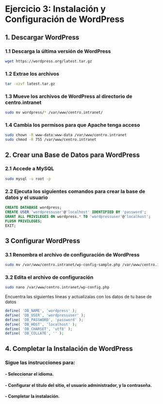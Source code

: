 # Ejercicio 3: Instalación y Configuración de WordPress
## 1. Descargar WordPress
### 1.1 Descarga la última versión de WordPress
```bash
wget https://wordpress.org/latest.tar.gz
```

### 1.2 Extrae los archivos
```bash
tar -xzvf latest.tar.gz
```

### 1.3 Mueve los archivos de WordPress al directorio de centro.intranet
```bash
sudo mv wordpress/* /var/www/centro.intranet/
```

### 1.4 Cambia los permisos para que Apache tenga acceso
```bash
sudo chown -R www-data:www-data /var/www/centro.intranet
sudo chmod -R 755 /var/www/centro.intranet
```

## 2. Crear una Base de Datos para WordPress
### 2.1 Accede a MySQL
```bash
sudo mysql -u root -p
```

### 2.2 Ejecuta los siguientes comandos para crear la base de datos y el usuario
```sql
CREATE DATABASE wordpress;
CREATE USER 'wordpressuser'@'localhost' IDENTIFIED BY 'password';
GRANT ALL PRIVILEGES ON wordpress.* TO 'wordpressuser'@'localhost';
FLUSH PRIVILEGES;
EXIT;
```

## 3 Configurar WordPress
### 3.1 Renombra el archivo de configuración de WordPress
```bash
sudo mv /var/www/centro.intranet/wp-config-sample.php /var/www/centro.intranet/wp-config.php
```

### 3.2 Edita el archivo de configuración
```bash
sudo nano /var/www/centro.intranet/wp-config.php
```
Encuentra las siguientes líneas y actualízalas con los datos de tu base de datos
```php
define( 'DB_NAME', 'wordpress' );
define( 'DB_USER', 'wordpressuser' );
define( 'DB_PASSWORD', 'password' );
define( 'DB_HOST', 'localhost' );
define( 'DB_CHARSET', 'utf8' );
define( 'DB_COLLATE', '' );
```

## 4. Completar la Instalación de WordPress
### Sigue las instrucciones para:
#### - Seleccionar el idioma.
#### - Configurar el título del sitio, el usuario administrador, y la contraseña.
#### - Completar la instalación.
